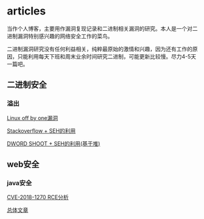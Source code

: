 # articles

当作个人博客，主要用作漏洞复现记录和二进制相关漏洞的研究。本人是一个对二进制漏洞特别感兴趣的网络安全工作的菜鸟。

二进制漏洞研究没有任何利益相关，纯粹最原始的激情和兴趣，因为还有工作的原因，只能利用每天下班和周末业余时间研究二进制，可能更新比较慢。尽力4-5天一篇吧。

## 二进制安全

### 溢出
[Linux off by one漏洞](https://github.com/xinali/articles/issues/28)

[Stackoverflow + SEH的利用](https://github.com/xinali/articles/issues/24)

[DWORD SHOOT + SEH的利用(基于堆)](https://github.com/xinali/articles/issues/25)


## web安全

### java安全

[CVE-2018-1270 RCE分析](https://github.com/xinali/articles/issues/27)

[总体文章](https://github.com/xinali/articles/issues)
